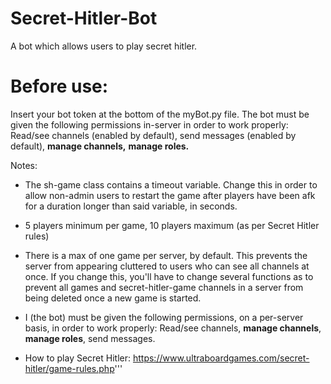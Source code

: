 # Secret-Hitler-Bot

A bot which allows users to play secret hitler.

# Before use:
Insert your bot token at the bottom of the myBot.py file.
The bot must be given the following permissions in-server in order to work properly: 
    Read/see channels (enabled by default),
    send messages (enabled by default),
    **manage channels,** 
    **manage roles.** 
    
Notes:

* The sh-game class contains a timeout variable. Change this in order to allow non-admin users to restart the game after players have been afk for a duration longer than said variable, in seconds.

* 5 players minimum per game, 10 players maximum (as per Secret Hitler rules)

* There is a max of one game per server, by default. This prevents the server from appearing cluttered to users who can see all channels at once. If you change this, you'll have to change several functions as to prevent all games and secret-hitler-game channels in a server from being deleted once a new game is started.

* I (the bot) must be given the following permissions, on a per-server basis, in order to work properly: Read/see channels, **manage channels**, **manage roles**, send messages.

* How to play Secret Hitler: https://www.ultraboardgames.com/secret-hitler/game-rules.php'''

    
